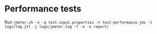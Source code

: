 # Performance tests

Run `jmeter.sh -n -q test-input.properties -t test-performance.jmx -l logs/log.jtl -j logs/jmeter.log -f -e -o report/`

